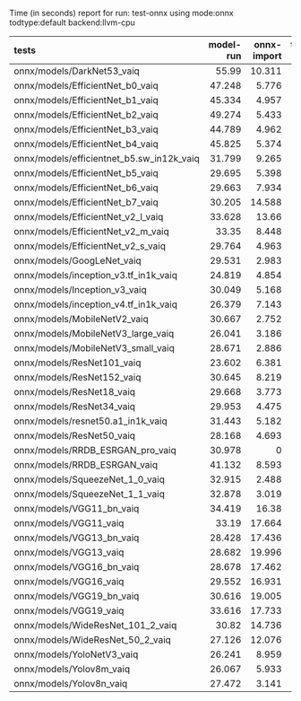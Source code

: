 Time (in seconds) report for run: test-onnx using mode:onnx todtype:default backend:llvm-cpu

| tests                                     |   model-run |   onnx-import |   torch-mlir |   iree-compile |   inference |
|:------------------------------------------|------------:|--------------:|-------------:|---------------:|------------:|
| onnx/models/DarkNet53_vaiq                |      55.99  |        10.311 |            0 |         10.113 |       0.785 |
| onnx/models/EfficientNet_b0_vaiq          |      47.248 |         5.776 |            0 |         20.53  |       0.535 |
| onnx/models/EfficientNet_b1_vaiq          |      45.334 |         4.957 |            0 |         25.542 |       2.101 |
| onnx/models/EfficientNet_b2_vaiq          |      49.274 |         5.433 |            0 |         26.88  |       2.391 |
| onnx/models/EfficientNet_b3_vaiq          |      44.789 |         4.962 |            0 |         29.26  |       0.732 |
| onnx/models/EfficientNet_b4_vaiq          |      45.825 |         5.374 |            0 |         33.893 |       2.532 |
| onnx/models/efficientnet_b5.sw_in12k_vaiq |      31.799 |         9.265 |            0 |         41.405 |       1.873 |
| onnx/models/EfficientNet_b5_vaiq          |      29.695 |         5.398 |            0 |         42.083 |       1.649 |
| onnx/models/EfficientNet_b6_vaiq          |      29.663 |         7.934 |            0 |         47.277 |       2.491 |
| onnx/models/EfficientNet_b7_vaiq          |      30.205 |        14.588 |            0 |         51.979 |       4.278 |
| onnx/models/EfficientNet_v2_l_vaiq        |      33.628 |        13.66  |            0 |         71.233 |       3.832 |
| onnx/models/EfficientNet_v2_m_vaiq        |      33.35  |         8.448 |            0 |         53.142 |       1.912 |
| onnx/models/EfficientNet_v2_s_vaiq        |      29.764 |         4.963 |            0 |         28.384 |       1.107 |
| onnx/models/GoogLeNet_vaiq                |      29.531 |         2.983 |            0 |         15.002 |       0.452 |
| onnx/models/inception_v3.tf_in1k_vaiq     |      24.819 |         4.854 |            0 |         19.813 |       0.623 |
| onnx/models/Inception_v3_vaiq             |      30.049 |         5.168 |            0 |         17.87  |       0.542 |
| onnx/models/inception_v4.tf_in1k_vaiq     |      26.379 |         7.143 |            0 |         26.197 |       0.776 |
| onnx/models/MobileNetV2_vaiq              |      30.667 |         2.752 |            0 |         12.043 |       1.064 |
| onnx/models/MobileNetV3_large_vaiq        |      26.041 |         3.186 |            0 |         16.999 |       0.425 |
| onnx/models/MobileNetV3_small_vaiq        |      28.671 |         2.886 |            0 |         14.839 |       0.444 |
| onnx/models/ResNet101_vaiq                |      23.602 |         6.381 |            0 |         17.262 |       2.362 |
| onnx/models/ResNet152_vaiq                |      30.645 |         8.219 |            0 |         22.108 |       0.96  |
| onnx/models/ResNet18_vaiq                 |      29.668 |         3.773 |            0 |          5.473 |       0.357 |
| onnx/models/ResNet34_vaiq                 |      29.953 |         4.475 |            0 |          7.277 |       0.459 |
| onnx/models/resnet50.a1_in1k_vaiq         |      31.443 |         5.182 |            0 |         14.454 |       0.539 |
| onnx/models/ResNet50_vaiq                 |      28.168 |         4.693 |            0 |         12.058 |       0.603 |
| onnx/models/RRDB_ESRGAN_pro_vaiq          |      30.978 |         0     |            0 |          0     |       0     |
| onnx/models/RRDB_ESRGAN_vaiq              |      41.132 |         8.593 |            0 |         65.192 |      86.925 |
| onnx/models/SqueezeNet_1_0_vaiq           |      32.915 |         2.488 |            0 |         16.98  |       0.652 |
| onnx/models/SqueezeNet_1_1_vaiq           |      32.878 |         3.019 |            0 |          8.076 |       0.461 |
| onnx/models/VGG11_bn_vaiq                 |      34.419 |        16.38  |            0 |         28.253 |       1.204 |
| onnx/models/VGG11_vaiq                    |      33.19  |        17.664 |            0 |         15.581 |       0.843 |
| onnx/models/VGG13_bn_vaiq                 |      28.428 |        17.436 |            0 |         15.793 |       0.813 |
| onnx/models/VGG13_vaiq                    |      28.682 |        19.996 |            0 |         15.379 |       0.732 |
| onnx/models/VGG16_bn_vaiq                 |      28.678 |        17.462 |            0 |         15.777 |       1.076 |
| onnx/models/VGG16_vaiq                    |      29.552 |        16.931 |            0 |         14.981 |       0.818 |
| onnx/models/VGG19_bn_vaiq                 |      30.616 |        19.005 |            0 |          9.768 |       0.69  |
| onnx/models/VGG19_vaiq                    |      33.616 |        17.733 |            0 |         16.705 |       0.887 |
| onnx/models/WideResNet_101_2_vaiq         |      30.82  |        14.736 |            0 |         32.368 |       1.973 |
| onnx/models/WideResNet_50_2_vaiq          |      27.126 |        12.076 |            0 |         23.421 |       1.099 |
| onnx/models/YoloNetV3_vaiq                |      26.241 |         8.959 |            0 |         18.403 |       1.277 |
| onnx/models/Yolov8m_vaiq                  |      26.067 |         5.933 |            0 |         21.103 |       1.503 |
| onnx/models/Yolov8n_vaiq                  |      27.472 |         3.141 |            0 |         20.682 |       1.041 |
